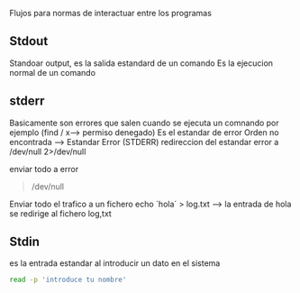 Flujos para normas de interactuar entre los programas

## Stdout
Standoar output, es la salida estandard de un comando
Es la ejecucion normal de un comando


## stderr
Basicamente son errores que salen cuando se ejecuta un comnando por ejemplo (find / x--> permiso denegado)
Es el estandar de error
Orden no encontrada --> Estandar Error (STDERR)
redireccion del estandar error a /dev/null
2>/dev/null

enviar todo a error
>/dev/null

Enviar todo el trafico a un fichero 
echo ´hola´ > log.txt --> la entrada de hola se redirige al fichero log,txt

## Stdin
es la entrada estandar al introducir un dato en el sistema
```sh fold:"Pregunta por el nombre, y la entrada del nombre seria la entrada del dato"
read -p 'introduce tu nombre'
```